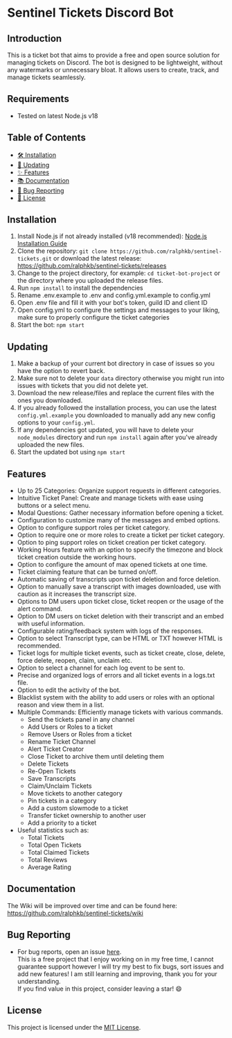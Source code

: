 # Sentinel Tickets Discord Bot

## Introduction
This is a ticket bot that aims to provide a free and open source solution for managing tickets on Discord. The bot is designed to be lightweight, without any watermarks or unnecessary bloat. It allows users to create, track, and manage tickets seamlessly.

## Requirements
- Tested on latest Node.js v18

## Table of Contents
- [🛠️ Installation](#installation)
- [🔄 Updating](#updating)
- [✨ Features](#features)
- [📚 Documentation](#documentation)
- [🐛 Bug Reporting](#bug-reporting)
- [📃 License](#license)

## Installation
1. Install Node.js if not already installed (v18 recommended): [Node.js Installation Guide](https://nodejs.org/en/download/)
2. Clone the repository: `git clone https://github.com/ralphkb/sentinel-tickets.git` or download the latest release: https://github.com/ralphkb/sentinel-tickets/releases
3. Change to the project directory, for example: `cd ticket-bot-project` or the directory where you uploaded the release files.
4. Run `npm install` to install the dependencies
5. Rename .env.example to .env and config.yml.example to config.yml
6. Open .env file and fill it with your bot's token, guild ID and client ID
7. Open config.yml to configure the settings and messages to your liking, make sure to properly configure the ticket categories
8. Start the bot: `npm start`

## Updating
1. Make a backup of your current bot directory in case of issues so you have the option to revert back.
2. Make sure not to delete your `data` directory otherwise you might run into issues with tickets that you did not delete yet.
3. Download the new release/files and replace the current files with the ones you downloaded.
4. If you already followed the installation process, you can use the latest `config.yml.example` you downloaded to manually add any new config options to your `config.yml`.
5. If any dependencies got updated, you will have to delete your `node_modules` directory and run `npm install` again after you've already uploaded the new files.
6. Start the updated bot using `npm start`

## Features

- Up to 25 Categories: Organize support requests in different categories.
- Intuitive Ticket Panel: Create and manage tickets with ease using buttons or a select menu.
- Modal Questions: Gather necessary information before opening a ticket.
- Configuration to customize many of the messages and embed options.
- Option to configure support roles per ticket category.
- Option to require one or more roles to create a ticket per ticket category.
- Option to ping support roles on ticket creation per ticket category.
- Working Hours feature with an option to specify the timezone and block ticket creation outside the working hours.
- Option to configure the amount of max opened tickets at one time.
- Ticket claiming feature that can be turned on/off.
- Automatic saving of transcripts upon ticket deletion and force deletion.
- Option to manually save a transcript with images downloaded, use with caution as it increases the transcript size.
- Options to DM users upon ticket close, ticket reopen or the usage of the alert command.
- Option to DM users on ticket deletion with their transcript and an embed with useful information.
- Configurable rating/feedback system with logs of the responses.
- Option to select Transcript type, can be HTML or TXT however HTML is recommended.
- Ticket logs for multiple ticket events, such as ticket create, close, delete, force delete, reopen, claim, unclaim etc.
- Option to select a channel for each log event to be sent to.
- Precise and organized logs of errors and all ticket events in a logs.txt file.
- Option to edit the activity of the bot.
- Blacklist system with the ability to add users or roles with an optional reason and view them in a list.
- Multiple Commands: Efficiently manage tickets with various commands.
    - Send the tickets panel in any channel
    - Add Users or Roles to a ticket
    - Remove Users or Roles from a ticket
    - Rename Ticket Channel
    - Alert Ticket Creator
    - Close Ticket to archive them until deleting them
    - Delete Tickets
    - Re-Open Tickets
    - Save Transcripts
    - Claim/Unclaim Tickets
    - Move tickets to another category
    - Pin tickets in a category
    - Add a custom slowmode to a ticket
    - Transfer ticket ownership to another user
    - Add a priority to a ticket
- Useful statistics such as:
    - Total Tickets
    - Total Open Tickets
    - Total Claimed Tickets
    - Total Reviews
    - Average Rating

## Documentation
The Wiki will be improved over time and can be found here: https://github.com/ralphkb/sentinel-tickets/wiki

## Bug Reporting
- For bug reports, open an issue [here](https://github.com/ralphkb/sentinel-tickets/issues).  
This is a free project that I enjoy working on in my free time, I cannot guarantee support however I will try my best to fix bugs, sort issues and add new features! I am still learning and improving, thank you for your understanding.  
If you find value in this project, consider leaving a star! 😄

## License
This project is licensed under the [MIT License](LICENSE).